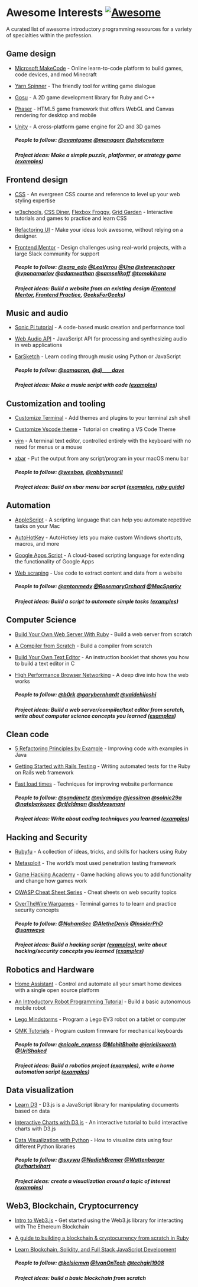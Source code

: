 # Awesome Interests [![Awesome](https://cdn.rawgit.com/sindresorhus/awesome/d7305f38d29fed78fa85652e3a63e154dd8e8829/media/badge.svg)](https://github.com/sindresorhus/awesome)

A curated list of awesome introductory programming resources for a variety of specialties within the profession.

## Game design

- [Microsoft MakeCode](https://www.microsoft.com/en-us/makecode?rtc=1) - Online learn-to-code platform to build games, code devices, and mod Minecraft
- [Yarn Spinner](https://yarnspinner.dev/) - The friendly tool for writing game dialogue
- [Gosu](https://github.com/gosu/gosu/wiki/Ruby-Tutorial) - A 2D game development library for Ruby and C++
- [Phaser](https://phaser.io/learn) - HTML5 game framework that offers WebGL and Canvas rendering for desktop and mobile
- [Unity](https://www.raywenderlich.com/7514-introduction-to-unity-getting-started-part-1-2) - A cross-platform game engine for 2D and 3D games

  ##### People to follow: [@avantgame](https://twitter.com/avantgame) [@managore](https://twitter.com/managore) [@photonstorm](https://twitter.com/photonstorm)

  ##### Project ideas: Make a simple puzzle, platformer, or strategy game ([examples](https://www.create-learn.us/blog/easy-games-to-code/))

## Frontend design

- [CSS](https://web.dev/learn/css/) - An evergreen CSS course and reference to level up your web styling expertise
- [w3schools](https://www.w3schools.com/css/exercise.asp), [CSS Diner](https://flukeout.github.io/), [Flexbox Froggy](https://flexboxfroggy.com/), [Grid Garden](https://cssgridgarden.com/) - Interactive tutorials and games to practice and learn CSS
- [Refactoring UI](https://www.refactoringui.com/) - Make your ideas look awesome, without relying on a designer.
- [Frontend Mentor](https://www.frontendmentor.io/challenges?languages=HTML|CSS&types=free) - Design challenges using real-world projects, with a large Slack community for support

  ##### People to follow: [@sara_edo](https://twitter.com/sarah_edo) [@LeaVerou](https://twitter.com/LeaVerou) [@Una](https://twitter.com/Una) [@steveschoger](https://twitter.com/steveschoger) [@vponamariov](https://twitter.com/vponamariov) [@adamwathan](https://twitter.com/adamwathan) [@samselikoff](https://twitter.com/) [@tomokihara](https://twitter.com/tomokihara)

  ##### Project ideas: Build a website from an existing design ([Frontend Mentor](https://www.frontendmentor.io/challenges?languages=HTML|CSS&types=free), [Frontend Practice](https://www.frontendpractice.com/), [GeeksForGeeks](https://www.geeksforgeeks.org/top-10-projects-for-beginners-to-practice-html-and-css-skills/))

## Music and audio

- [Sonic Pi tutorial](https://sonic-pi.net/tutorial.html) - A code-based music creation and performance tool
- [Web Audio API](https://developer.mozilla.org/en-US/docs/Web/API/Web_Audio_API/Using_Web_Audio_API) - JavaScript API for processing and synthesizing audio in web applications
- [EarSketch](https://earsketch.gatech.edu/) - Learn coding through music using Python or JavaScript

  ##### People to follow: [@samaaron](https://twitter.com/samaaron), [@dj\_\_\_\_dave](https://twitter.com/dj____dave)

  ##### Project ideas: Make a music script with code ([examples](https://projects.raspberrypi.org/en/codeclub/sonic-pi))

## Customization and tooling

- [Customize Terminal](https://dev.to/hannahgooding/how-i-customise-my-terminal-with-oh-my-zsh-macos-427i) - Add themes and plugins to your terminal zsh shell
- [Customize Vscode theme](https://css-tricks.com/creating-a-vs-code-theme/) - Tutorial on creating a VS Code Theme
- [vim](https://peterxjang.com/blog/how-to-learn-vim-a-four-week-plan.html) - A terminal text editor, controlled entirely with the keyboard with no need for menus or a mouse
- [xbar](https://xbarapp.com/) - Put the output from any script/program in your macOS menu bar

  ##### People to follow: [@wesbos](https://twitter.com/wesbos), [@robbyrussell](https://twitter.com/robbyrussell)

  ##### Project ideas: Build an xbar menu bar script ([examples](https://xbarapp.com/docs/plugins/Tools.html), [ruby guide](https://gist.github.com/peterxjang/a530e72131774a1a8b8ae8f6e86b1bb7))

## Automation

- [AppleScript](https://www.macworld.com/article/671819/an-introduction-to-using-applescript-applescript-tutorial.html) - A scripting language that can help you automate repetitive tasks on your Mac
- [AutoHotKey](https://www.makeuseof.com/tag/10-cool-autohotkey-scripts-make/) - AutoHotkey lets you make custom Windows shortcuts, macros, and more
- [Google Apps Script](https://www.benlcollins.com/apps-script/google-apps-script-beginner-guide/) - A cloud-based scripting language for extending the functionality of Google Apps
- [Web scraping](https://www.smashingmagazine.com/2021/03/ethical-scraping-dynamic-websites-nodejs-puppeteer/) - Use code to extract content and data from a website

  ##### People to follow: [@antonmedv](https://twitter.com/antonmedv) [@RosemaryOrchard](https://twitter.com/RosemaryOrchard) [@MacSparky](https://twitter.com/MacSparky)

  ##### Project ideas: Build a script to automate simple tasks ([examples](https://www.ondeck.com/resources/20-business-tasks-you-can-easily-automate))

## Computer Science

- [Build Your Own Web Server With Ruby](https://www.rubyguides.com/2016/08/build-your-own-web-server/) - Build a web server from scratch
- [A Compiler from Scratch](https://www.destroyallsoftware.com/screencasts/catalog/a-compiler-from-scratch) - Build a compiler from scratch
- [Build Your Own Text Editor](https://viewsourcecode.org/snaptoken/kilo/) - An instruction booklet that shows you how to build a text editor in C
- [High Performance Browser Networking](https://hpbn.co/) - A deep dive into how the web works

  ##### People to follow: [@b0rk](https://twitter.com/b0rk) [@garybernhardt](https://twitter.com/garybernhardt) [@vaidehijoshi](https://twitter.com/vaidehijoshi)

  ##### Project ideas: Build a web server/compiler/text editor from scratch, write about computer science concepts you learned ([examples](https://medium.com/basecs))

## Clean code

- [5 Refactoring Principles by Example](https://www.javacodegeeks.com/2019/05/5-refactoring-principles-example.html) - Improving code with examples in Java
- [Getting Started with Rails Testing](https://www.codewithjason.com/getting-started-rails-testing/) - Writing automated tests for the Ruby on Rails web framework
- [Fast load times](https://web.dev/fast/) - Techniques for improving website performance

  ##### People to follow: [@sandimetz](https://twitter.com/sandimetz) [@mixandgo](https://twitter.com/mixandgo) [@jessitron](https://twitter.com/jessitron) [@solnic29a](https://twitter.com/solnic29a) [@nateberkopec](https://twitter.com/nateberkopec) [@rtfeldman](https://twitter.com/rtfeldman) [@addyosmani](https://twitter.com/addyosmani)

  ##### Project ideas: Write about coding techniques you learned ([examples](https://dev.to/baweaver/series/13568))

## Hacking and Security

- [Rubyfu](https://rubyfu.net/) - A collection of ideas, tricks, and skills for hackers using Ruby
- [Metasploit](https://www.metasploit.com/) - The world’s most used penetration testing framework
- [Game Hacking Academy](https://gamehacking.academy/about) - Game hacking allows you to add functionality and change how games work
- [OWASP Cheat Sheet Series](https://cheatsheetseries.owasp.org/index.html) - Cheat sheets on web security topics
- [OverTheWire Wargames](https://overthewire.org/wargames/) - Terminal games to to learn and practice security concepts

  ##### People to follow: [@NahamSec](https://twitter.com/NahamSec) [@AletheDenis](https://twitter.com/AletheDenis) [@InsiderPhD](https://twitter.com/InsiderPhD) [@samwcyo](https://twitter.com/samwcyo)

  ##### Project ideas: Build a hacking script ([examples](https://intellipaat.com/blog/ethical-hacking-projects/)), write about hacking/security concepts you learned ([examples](https://dev.to/t/security))

## Robotics and Hardware

- [Home Assistant](https://www.home-assistant.io/) - Control and automate all your smart home devices with a single open source platform
- [An Introductory Robot Programming Tutorial](https://www.toptal.com/robotics/programming-a-robot-an-introductory-tutorial) - Build a basic autonomous mobile robot
- [Lego Mindstorms](https://www.lego.com/en-us/themes/mindstorms/learntoprogram) - Program a Lego EV3 robot on a tablet or computer
- [QMK Tutorials](https://www.youtube.com/playlist?list=PLZlceRZZjRugJFL-vnenYnDrbMc6wu_e_) - Program custom firmware for mechanical keyboards

  ##### People to follow: [@nicole_express](https://twitter.com/nicole_express) [@MohitBhoite](https://twitter.com/MohitBhoite) [@jeriellsworth](https://twitter.com/jeriellsworth) [@UriShaked](https://twitter.com/UriShaked)

  ##### Project ideas: Build a robotics project ([examples](https://www.bisinfotech.com/top-robotics-project-ideas-for-beginners/)), write a home automation script ([examples](https://www.home-assistant.io/examples/))

## Data visualization

- [Learn D3](https://observablehq.com/@d3/learn-d3) - D3.js is a JavaScript library for manipulating documents based on data
- [Interactive Charts with D3.js](https://wattenberger.com/blog/d3-interactive-charts) - An interactive tutorial to build interactive charts with D3.js
- [Data Visualization with Python](https://www.geeksforgeeks.org/data-visualization-with-python/) - How to visualize data using four different Python libraries

  ##### People to follow: [@sxywu](https://twitter.com/sxywu) [@NadiehBremer](https://twitter.com/NadiehBremer) [@Wattenberger](https://twitter.com/Wattenberger) [@vihartvihart](https://twitter.com/vihartvihart)

  ##### Project ideas: create a visualization around a topic of interest ([examples](https://www.analyticsfordecisions.com/data-visualization-projects/))

## Web3, Blockchain, Cryptocurrency

- [Intro to Web3.js](https://www.dappuniversity.com/articles/web3-js-intro) - Get started using the Web3.js library for interacting with The Ethereum Blockchain
- [A guide to building a blockchain & cryptocurrency from scratch in Ruby](https://antoinefink.com/building-a-blockchain-and-cryptocurrency-in-ruby)
- [Learn Blockchain, Solidity, and Full Stack JavaScript Development](https://www.freecodecamp.org/news/learn-blockchain-solidity-full-stack-javascript-development/)

  ##### People to follow: [@kelsiemvn](https://twitter.com/kelsiemvn) [@IvanOnTech](https://twitter.com/IvanOnTech) [@techgirl1908](https://twitter.com/techgirl1908)

  ##### Project ideas: build a basic blockchain from scratch
